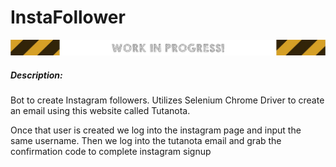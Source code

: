 # InstaFollower

![InstaFollower](Screenshots/wip.jpg)

##### Description:
Bot to create Instagram followers.
Utilizes Selenium Chrome Driver to create an email using this website called Tutanota. 


Once that user is created we log into the instagram page and input the same username. Then we log into the tutanota email and grab the confirmation code to complete instagram signup 